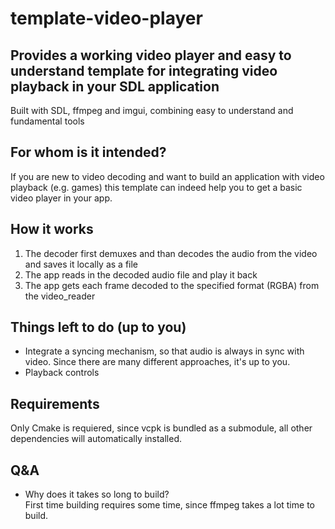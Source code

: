 # template-video-player
## Provides a working video player and easy to understand template for integrating video playback in your SDL application
Built with SDL, ffmpeg and imgui, combining easy to understand and fundamental tools
## For whom is it intended?
If you are new to video decoding and want to build an application with video playback (e.g. games) this template can indeed help you to get a basic video player in your app.
## How it works
1) The decoder first demuxes and than decodes the audio from the video and saves it locally as a file
2) The app reads in the decoded audio file and play it back
3) The app gets each frame decoded to the specified format (RGBA) from the video_reader
## Things left to do (up to you)
- Integrate a syncing mechanism, so that audio is always in sync with video. Since there are many different approaches, it's up to you.
- Playback controls
## Requirements
Only Cmake is requiered, since vcpk is bundled as a submodule, all other dependencies will automatically installed.
## Q&A
- Why does it takes so long to build? \
First time building requires some time, since ffmpeg takes a lot time to build.
